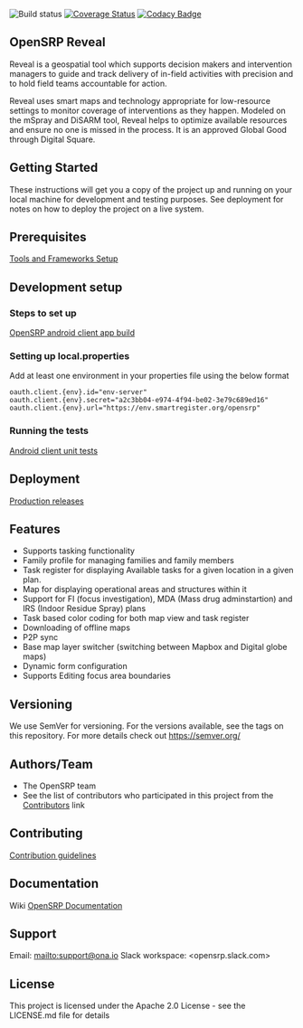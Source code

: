 ![Build status](https://github.com/OpenSRP/opensrp-client-reveal/workflows/Android%20CI%20with%20Gradle/badge.svg) [![Coverage Status](https://coveralls.io/repos/github/OpenSRP/opensrp-client-reveal/badge.svg?branch=master)](https://coveralls.io/github/OpenSRP/opensrp-client-reveal?branch=master)
[![Codacy Badge](https://api.codacy.com/project/badge/Grade/36e296c5bea343e1ac451d66a2331d11)](https://www.codacy.com/app/OpenSRP/opensrp-client-reveal?utm_source=github.com&amp;utm_medium=referral&amp;utm_content=OpenSRP/opensrp-client-reveal&amp;utm_campaign=Badge_Grade)

## OpenSRP Reveal
Reveal is a geospatial tool which supports decision makers and intervention managers to guide and track delivery of in-field activities with precision and to hold field teams accountable for action.

Reveal uses smart maps and technology appropriate for low-resource settings to monitor coverage of interventions as they happen. Modeled on the mSpray and DiSARM tool, Reveal helps to optimize available resources and ensure no one is missed in the process. It is an approved Global Good through Digital Square.
 
## Getting Started
These instructions will get you a copy of the project up and running on your local machine for development and testing purposes. See deployment for notes on how to deploy the project on a live system.

## Prerequisites
[Tools and Frameworks Setup](https://smartregister.atlassian.net/wiki/spaces/Documentation/pages/6619207/Tools+and+Frameworks+Setup)

## Development setup

### Steps to set up
[OpenSRP android client app build](https://smartregister.atlassian.net/wiki/spaces/Documentation/pages/6619236/OpenSRP+App+Build)

### Setting up local.properties
Add at least one environment in your properties file using the below format
```
oauth.client.{env}.id="env-server"
oauth.client.{env}.secret="a2c3bb04-e974-4f94-be02-3e79c689ed16"
oauth.client.{env}.url="https://env.smartregister.org/opensrp"
```

### Running the tests

[Android client unit tests](https://smartregister.atlassian.net/wiki/spaces/Documentation/pages/65570428/OpenSRP+Client)

## Deployment
[Production releases](https://smartregister.atlassian.net/wiki/spaces/Documentation/pages/1141866503/How+to+create+a+release+APK)

## Features
-   Supports tasking functionality
-   Family profile for managing families and family members
-   Task register for displaying Available tasks for a given location in a given plan.
-   Map for displaying operational areas and structures within it
-   Support for FI (focus investigation), MDA (Mass drug adminstartion) and IRS (Indoor Residue Spray) plans
-   Task based color coding for both map view and task register
-   Downloading of offline maps
-   P2P sync
-   Base map layer switcher (switching between Mapbox and Digital globe maps)
-   Dynamic form configuration
-   Supports Editing focus area boundaries

## Versioning
We use SemVer for versioning. For the versions available, see the tags on this repository.
For more details check out <https://semver.org/>

## Authors/Team 
-   The OpenSRP team
-   See the list of contributors who participated in this project from the [Contributors](../../graphs/contributors) link

## Contributing
[Contribution guidelines](https://smartregister.atlassian.net/wiki/spaces/Documentation/pages/6619193/OpenSRP+Developer+s+Guide)

## Documentation
Wiki [OpenSRP Documentation](https://smartregister.atlassian.net/wiki/spaces/Documentation)

## Support
Email: <mailto:support@ona.io>
Slack workspace: <opensrp.slack.com>

## License
This project is licensed under the Apache 2.0 License - see the LICENSE.md file for details
